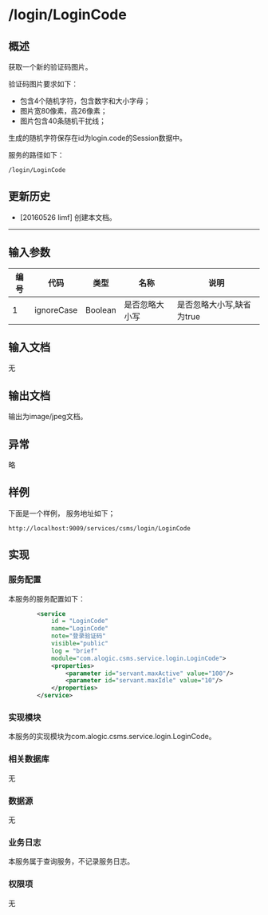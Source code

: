 # /login/LoginCode

## 概述

获取一个新的验证码图片。

验证码图片要求如下：
* 包含4个随机字符，包含数字和大小字母；
* 图片宽80像素，高26像素；
* 图片包含40条随机干扰线；

生成的随机字符保存在id为login.code的Session数据中。

服务的路径如下：
```
/login/LoginCode
```

## 更新历史

 - [20160526 limf] 创建本文档。
 
<hr>

## 输入参数
| 编号 | 代码 | 类型 | 名称 | 说明 |
| ---- | ---- | ---- | ---- | ---- |
| 1 | ignoreCase | Boolean | 是否忽略大小写 | 是否忽略大小写,缺省为true |


## 输入文档
无

## 输出文档

输出为image/jpeg文档。

## 异常
略

## 样例

下面是一个样例，
服务地址如下；
```url
http://localhost:9009/services/csms/login/LoginCode
```

## 实现

### 服务配置
本服务的服务配置如下：
```xml
        <service 
			id = "LoginCode" 
			name="LoginCode" 
			note="登录验证码" 
			visible="public" 
			log = "brief" 
			module="com.alogic.csms.service.login.LoginCode">
			<properties>
				<parameter id="servant.maxActive" value="100"/>
				<parameter id="servant.maxIdle" value="10"/>
			</properties>
		</service>
```

### 实现模块
本服务的实现模块为com.alogic.csms.service.login.LoginCode。

### 相关数据库
无

### 数据源
无

### 业务日志
本服务属于查询服务，不记录服务日志。

### 权限项
无